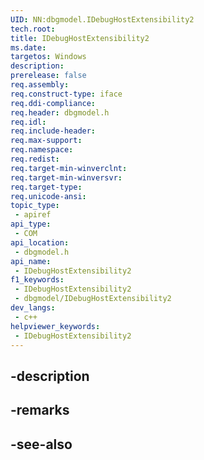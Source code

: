```yaml
---
UID: NN:dbgmodel.IDebugHostExtensibility2
tech.root: 
title: IDebugHostExtensibility2
ms.date: 
targetos: Windows
description: 
prerelease: false
req.assembly: 
req.construct-type: iface
req.ddi-compliance: 
req.header: dbgmodel.h
req.idl: 
req.include-header: 
req.max-support: 
req.namespace: 
req.redist: 
req.target-min-winverclnt: 
req.target-min-winversvr: 
req.target-type: 
req.unicode-ansi: 
topic_type:
 - apiref
api_type:
 - COM
api_location:
 - dbgmodel.h
api_name:
 - IDebugHostExtensibility2
f1_keywords:
 - IDebugHostExtensibility2
 - dbgmodel/IDebugHostExtensibility2
dev_langs:
 - c++
helpviewer_keywords:
 - IDebugHostExtensibility2
---
```


## -description

## -remarks

## -see-also

